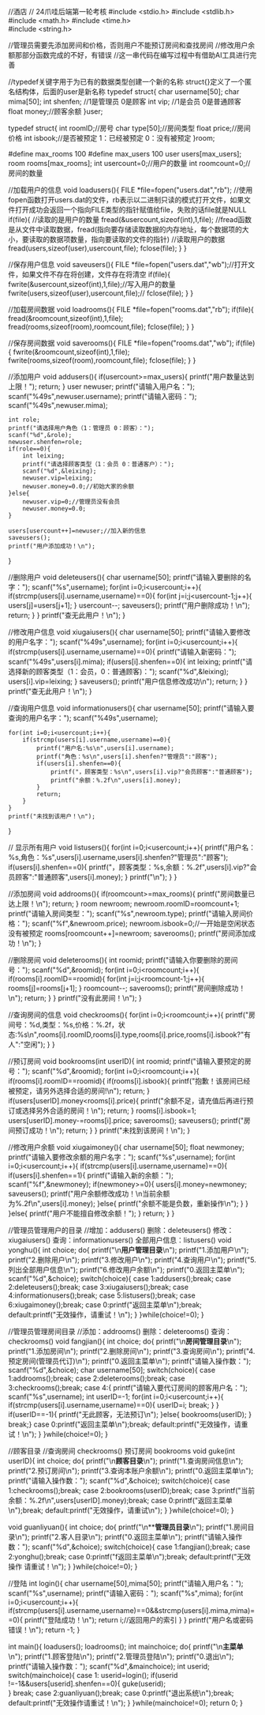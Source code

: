 //酒店
// 24爪哇后端第一轮考核
#include <stdio.h>
#include <stdlib.h>
#include <math.h>
#include <time.h>  
#include <string.h>


//管理员需要先添加房间和价格，否则用户不能预订房间和查找房间
//修改用户余额那部分函数完成的不好，有错误
//这一串代码在编写过程中有借助AI工具进行完善


//typedef关键字用于为已有的数据类型创建一个新的名称 struct{}定义了一个匿名结构体，后面的user是新名称
typedef struct{
	char username[50];
	char mima[50];
	int shenfen; //1是管理员 0是顾客
	int vip; //1是会员 0是普通顾客
	float money;//顾客余额
}user;

typedef struct{
	int roomID;//房号
	char type[50];//房间类型
	float price;//房间价格
	int isbook;//是否被预定 1：已经被预定 0：没有被预定
}room;

#define max_rooms 100
#define max_users 100
user users[max_users];
room rooms[max_rooms];
int usercount=0;//用户的数量
int roomcount=0;//房间的数量

//加载用户的信息
void loadusers(){
	FILE *file=fopen("users.dat","rb");
	//使用fopen函数打开users.dat的文件，rb表示以二进制只读的模式打开文件，如果文件打开成功会返回一个指向FILE类型的指针赋值给file，失败的话file就是NULL
	if(file){
		//读取的是用户的数量
		fread(&usercount,sizeof(int),1,file);
		//fread函数是从文件中读取数据，fread(指向要存储读取数据的内存地址，每个数据项的大小，要读取的数据项数量，指向要读取的文件的指针)
		//读取用户的数据
		fread(users,sizeof(user),usercount,file);
		fclose(file);
	}
}

//保存用户信息
void saveusers(){
	FILE *file=fopen("users.dat","wb");//打开文件，如果文件不存在将创建，文件存在将清空
	if(file){
		fwrite(&usercount,sizeof(int),1,file);//写入用户的数量
		fwrite(users,sizeof(user),usercount,file);//
		fclose(file);
	}
}

//加载房间数据
void loadrooms(){
	FILE *file=fopen("rooms.dat","rb");
	if(file){
		fread(&roomcount,sizeof(int),1,file);
		fread(rooms,sizeof(room),roomcount,file);
		fclose(file);
	}
}

//保存房间数据
void saverooms(){
	FILE *file=fopen("rooms.dat","wb");
	if(file){
		fwrite(&roomcount,sizeof(int),1,file);
		fwrite(rooms,sizeof(room),roomcount,file);
		fclose(file);
	}
}

//添加用户
void addusers(){
	if(usercount>=max_users){
		printf("用户数量达到上限！");
		return;
	}
	user newuser;
	printf("请输入用户名：");
	scanf("%49s",newuser.username);
	printf("请输入密码：");
	scanf("%49s",newuser.mima);
	
	int role;
	printf("请选择用户角色（1：管理员 0：顾客）：");
	scanf("%d",&role);
	newuser.shenfen=role;
	if(role==0){
		int leixing;
		printf("请选择顾客类型（1：会员 0：普通客户）：");
		scanf("%d",&leixing);
		newuser.vip=leixing;
		newuser.money=0.0;//初始大家的余额
	}else{
		newuser.vip=0;//管理员没有会员
		newuser.money=0.0;
	}
	
	users[usercount++]=newuser;//加入新的信息
	saveusers();
	printf("用户添加成功！\n");
}

//删除用户
void deleteusers(){
	char username[50];
	printf("请输入要删除的名字：");
	scanf("%s",username);
	for(int i=0;i<usercount;i++){
		if(strcmp(users[i].username,username)==0){
			for(int j=i;j<usercount-1;j++){
				users[j]=users[j+1];
			}
			usercount--;
			saveusers();
			printf("用户删除成功！\n");
			return;
		}
	}
	printf("查无此用户！\n");
}

//修改用户信息
void xiugaiusers(){
	char username[50];
	printf("请输入要修改的用户名字：");
	scanf("%49s",username);
	for(int i=0;i<usercount;i++){
		if(strcmp(users[i].username,username)==0){
			printf("请输入新密码：");
			scanf("%49s",users[i].mima);
			if(users[i].shenfen==0){
				int leixing;
				printf("请选择新的顾客类型（1：会员，0：普通顾客)：");
				scanf("%d",&leixing);
				users[i].vip=leixing;
			}
			saveusers();
			printf("用户信息修改成功\n");
			return;
		}
	}
	printf("查无此用户！\n");
}

//查询用户信息
void informationusers(){
	char username[50];
	printf("请输入要查询的用户名字：");
	scanf("%49s",username);
	
	for(int i=0;i<usercount;i++){
		if(strcmp(users[i].username,username)==0){
			printf("用户名:%s\n",users[i].username);
			printf("角色：%s\n",users[i].shenfen?"管理员":"顾客");
			if(users[i].shenfen==0){
				printf("，顾客类型：%s\n",users[i].vip?"会员顾客":"普通顾客");
				printf("余额：%.2f\n",users[i].money);
			}
			return;
		}
	}
	printf("未找到该用户！\n");
}

// 显示所有用户
void listusers(){
	for(int i=0;i<usercount;i++){
		printf("用户名：%s,角色：%s",users[i].username,users[i].shenfen?"管理员":"顾客");
		if(users[i].shenfen==0){
			printf("，顾客类型：%s,余额：%.2f",users[i].vip?"会员顾客":"普通顾客",users[i].money);
		}
		printf("\n");
	}
}

//添加房间
void addrooms(){
	if(roomcount>=max_rooms){
		printf("房间数量已达上限！\n");
		return;
	}
room newroom;
newroom.roomID=roomcount+1;
printf("请输入房间类型：");
scanf("%s",newroom.type);
printf("请输入房间价格：");
scanf("%f",&newroom.price);
newroom.isbook=0;//一开始是空闲状态没有被预定
rooms[roomcount++]=newroom;
saverooms();
printf("房间添加成功！\n");
}

//删除房间
void deleterooms(){
	int roomid;
	printf("请输入你要删除的房间号：");
	scanf("%d",&roomid);
	for(int i=0;i<roomcount;i++){
		if(rooms[i].roomID==roomid){
			for(int j=i;j<roomcount-1;j++){
				rooms[j]=rooms[j+1];
			}
			roomcount--;
			saverooms();
			printf("房间删除成功！\n");
			return;
		}
	}
	printf("没有此房间！\n");
}

//查询房间的信息
void checkrooms(){
	for(int i=0;i<roomcount;i++){
		printf("房间号：%d,类型：%s,价格：%.2f，状态:%s\n",rooms[i].roomID,rooms[i].type,rooms[i].price,rooms[i].isbook?"有人":"空闲");
	}
}

//预订房间
void bookrooms(int userID){
	int roomid;
	printf("请输入要预定的房号：");
	scanf("%d",&roomid);
	for(int i=0;i<roomcount;i++){
		if(rooms[i].roomID==roomid){
			if(rooms[i].isbook){
				printf("抱歉！该房间已经被预定，请另外选择合适的房间!\n");
				return;
			}
			if(users[userID].money<rooms[i].price){
				printf("余额不足，请充值后再进行预订或选择另外合适的房间！\n");
				return;
			}
			rooms[i].isbook=1;
			users[userID].money-=rooms[i].price;
			saverooms();
			saveusers();
			printf("房间预订成功！\n");
			return;
		}
	}
	printf("未找到该房间！\n");
}

//修改用户余额
void xiugaimoney(){
	char username[50];
	float newmoney;
	printf("请输入要修改余额的用户名字：");
	scanf("%s",username);
	for(int i=0;i<usercount;i++){
		if(strcmp(users[i].username,username)==0){
			if(users[i].shenfen==1){
				printf("请输入新的余额：");
				scanf("%f",&newmoney);
				if(newmoney>=0){
					users[i].money=newmoney;
					saveusers();
					printf("用户余额修改成功！\n当前余额为%.2f\n",users[i].money);
				}else{
					printf("余额不能是负数，重新操作\n");
				}
			}
		}else{
			printf("用户不能擅自修改余额！");
		}
		return;
	}
}

//管理员管理用户的目录
//增加：addusers() 删除：deleteusers() 修改：xiugaiusers() 查询：informationusers() 全部用户信息：listusers() 
void yonghu(){
	int choice;
	do{
		printf("\n********用户管理目录********\n");
		printf("1.添加用户\n");
		printf("2.删除用户\n");
		printf("3.修改用户\n");
		printf("4.查询用户\n");
		printf("5.列出全部用户信息\n");
		printf("6.修改用户余额\n");
		printf("0.返回主菜单\n");
		scanf("%d",&choice);
		switch(choice){
			case 1:addusers();break;
			case 2:deleteusers();break;
			case 3:xiugaiusers();break;
			case 4:informationusers();break;
			case 5:listusers();break;
			case 6:xiugaimoney();break;
			case 0:printf("返回主菜单\n");break;
			default:printf("无效操作，请重试！\n");
		}
	}while(choice!=0);
}

//管理员管理房间目录
//添加：addrooms() 删除：deleterooms()  查询：checkrooms() 
void fangjian(){
	int choice;
	do{
		printf("\n********房间管理目录********\n");
		printf("1.添加房间\n");
		printf("2.删除房间\n");
		printf("3.查询房间\n");
		printf("4.预定房间(管理员代订)\n");
		printf("0.返回主菜单\n");
		printf("请输入操作数：");
		scanf("%d",&choice);
		char username[50];
		switch(choice){
			case 1:addrooms();break;
			case 2:deleterooms();break;
			case 3:checkrooms();break;
			case 4:{
			printf("请输入要代订房间的顾客用户名：");
			scanf("%s",username);
			int userID=-1;
			for(int i=0;i<usercount;i++){
				if(strcmp(users[i].username,username)==0){
					userID=i;
					break;
				}
			}
			if(userID==-1){
				printf("无此顾客，无法预订\n");
			}else{
				bookrooms(userID);
			}
			break;}
			case 0:printf("返回主菜单\n");break;
			default:printf("无效操作，请重试！\n");
		}
	}while(choice!=0);
}

//顾客目录
//查询房间 checkrooms() 预订房间  bookrooms 
void guke(int userID){
	int choice;
	do{
		printf("\n********顾客目录********\n");
		printf("1.查询房间信息\n");
		printf("2.预订房间\n");
		printf("3.查询本账户余额\n");
		printf("0.返回主菜单\n");
		printf("请输入操作数：");
		scanf("%d",&choice);
	switch(choice){
		case 1:checkrooms();break;
		case 2:bookrooms(userID);break;
		case 3:printf("当前余额：%.2f\n",users[userID].money);break;
		case 0:printf("返回主菜单\n");break;
		default:printf("无效操作，请重试\n");
	}
}while(choice!=0);
}

void guanliyuan(){
	int choice;
	do{
		printf("\n********管理员目录******\n");
		printf("1.房间目录\n");
		printf("2.客人目录\n");
		printf("0.返回主菜单\n");
		printf("请输入操作数：");
		scanf("%d",&choice);
		switch(choice){
		case 1:fangjian();break;
		case 2:yonghu();break;
		case 0:printf("f返回主菜单\n");break;
		default:printf("无效操作 请重试！\n");
	}
}while(choice!=0);
}

//登陆
int login(){
	char username[50],mima[50];
	printf("请输入用户名：");
	scanf("%s",username);
	printf("请输入密码：");
	scanf("%s",mima);
	for(int i=0;i<usercount;i++){
		if(strcmp(users[i].username,username)==0&&strcmp(users[i].mima,mima)==0){
			printf("登陆成功！\n");
			return i;//返回用户的索引
		}
	}
	printf("用户名或密码错误！\n");
	return -1;
}

int main(){
	loadusers();
	loadrooms();
	int mainchoice;
	do{
		printf("\n********主菜单********\n");
		printf("1.顾客登陆\n");
		printf("2.管理员登陆\n");
		printf("0.退出\n");
		printf("请输入操作数：");
		scanf("%d",&mainchoice);
		int userid;
		switch(mainchoice){
			case 1:
			userid=login();
			if(userid !=-1&&users[userid].shenfen==0){
			guke(userid);	
			}
			break;
			case 2:guanliyuan();break;
			case 0:printf("退出系统\n");break;
			default:printf("无效操作请重试！\n");
		}
	}while(mainchoice!=0);
	return 0;
}






